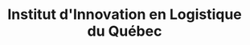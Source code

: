 ---
title: "Institut d'Innovation en Logistique du Québec"
descripton: "Desc"
image: ""
slider:
  - img: ""
    toptxt: "L’IILQ"
    middletxt: "est un centre de recherche appliquée en logistique,"
    bottomtxt: "au service des PME du Québec"
    layout: 1
    order: 1
  - img: ""
    toptxt: "Connaissez-vous"
    middletxt: "le concept de"
    bottomtxt: "Logistic 4.0"
    layout: 2
    order: 2
  - img: ""
    toptxt: "Nous étudions"
    middletxt: "tous les aspects de"
    bottomtxt: "la chaîne logistique"
    layout: 2
    order: 3
  - img: ""
    toptxt: "De la chaîne"
    middletxt: "d'approvisionnement"
    bottomtxt: "et du transport"
    layout: 3
    order: 4
  - img: ""
    toptxt: "L'IILQ"
    middletxt: "peut aider votre entreprise"
    bottomtxt: "à augmenter sa productivité"
    layout: 1
    order: 5
section1:
  - title: "Qui sommes-nous"
  - desc: "L’Institut d'innovation logistique du Québec est un centre collégial de transfert de technologie (CCTT) en logistique. L’IILQ est membre du Réseau Trans-tech, le réseau des CCTTs."
section2:
  - title: "Innovation"
    icon: ""
    link: ""
  - title: "Transfert"
    icon: ""
    link: ""
  - title: "Logistic 4.0"
    icon: ""
    link: ""
section3: 
  - txt: "Questions relatives à la logistique ?"
    icon: ""
    img: ""
    quote: false
    quote-txt: ""
    link: ""
  - txt: "Découvrir nos formation"
    icon: ""
    img: ""
    quote: false
    quote-txt: ""
    link: ""
  - txt: "Contactez-nous"
    icon: ""
    img: ""
    quote: true
    quote-txt: "Lorem ipsum dolor sit amet, consectetur adipisicing elit. Iste eos excepturi, suscipit quo eius voluptas nesciunt! Doloremque impedit in distinctio veniam nihil, labore libero, ipsam, at exercitationem laudantium perspiciatis quaerat."
    link: ""
  - txt: "Découvrir notre blogue"
    icon: ""
    img: ""
    quote: false
    quote-txt: ""
    link: ""
---